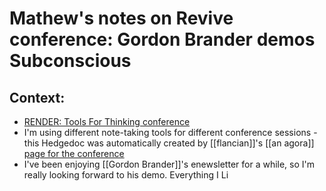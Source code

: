 # Mathew's notes on Revive conference: Gordon Brander demos Subconscious
## Context: 
* [RENDER: Tools For Thinking conference](https://myhub.ai/items/render-tools-for-thinking-conference)
* I'm using different note-taking tools for different conference sessions - this Hedgedoc was automatically created by [[flancian]]'s [[an agora]] [page for the conference](https://anagora.org/tools+for+thinking)
* I've been enjoying [[Gordon Brander]]'s enewsletter for a while, so I'm really looking forward to his demo. Everything I Li




